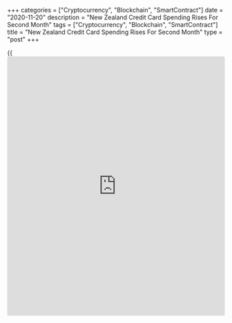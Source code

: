 +++
categories = ["Cryptocurrency", "Blockchain", "SmartContract"]
date = "2020-11-20"
description = "New Zealand Credit Card Spending Rises For Second Month"
tags = ["Cryptocurrency", "Blockchain", "SmartContract"]
title = "New Zealand Credit Card Spending Rises For Second Month"
type = "post"
+++

{{<iframe id="large-banner" src="https://www.bounty.group/#slide=8.0" width="100%" height="600" scrolling="no" style="border: 0px solid rgb(216, 221, 230); border-radius: 3px;">}}

New Zealand's credit card spending rose for the second straight month in
October, figures from the Reserve Bank of New Zealand showed on Friday.

Overall credit card spending rose 1.5 percent month-on-month in October,
after a 1.0 percent decrease in September.

Domestic billing increased 2.0 percent monthly to NZ$3.573 billion and
overseas billings rose 2.6 percent to NZ$255 million, data showed.

On a yearly basis, credit card spending decreased 6.3 percent in
October, following an 9.8 percent decline in the previous month. This
was the eighth consecutive fall.

For comments and feedback [contact](https://www.playgroundfx.com/contact/): editorial@rtt[news](https://www.letsplayfx.com/blog/forex-news-website/).com

[Economic News][1]

 **What parts of the world are seeing the best (and worst) economic
performances lately? Click[here][2] to check out our [Econ Scorecard][2]
and find out! See up-to-the-moment [ranking](https://www.playgroundfx.com/blog/crypto-exchange-ranking/)s for the best and worst
performers in [GDP][2], [unemployment rate][3], [inflation][4] and much
more.**

   1. www.rtt[news](https://www.letsplayfx.com/blog/forex-news-website/).com/Content/EconomicNews.aspx
   2. www.rtt[news](https://www.letsplayfx.com/blog/forex-news-website/).com/economic-scorecard/world-rank/GDP/highest-performance.aspx
   3. www.rtt[news](https://www.letsplayfx.com/blog/forex-news-website/).com/economic-scorecard/world-rank/unemployment-rate/lowest-performance.aspx
   4. www.rtt[news](https://www.letsplayfx.com/blog/forex-news-website/).com/economic-scorecard/world-rank/CPI/highest-performance.aspx